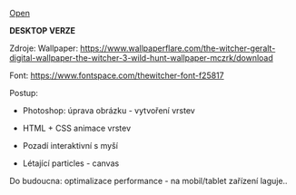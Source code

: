 [Open](https://sarkalax.github.io/witcher-landing-page/)

**DESKTOP VERZE**

Zdroje:
Wallpaper:
https://www.wallpaperflare.com/the-witcher-geralt-digital-wallpaper-the-witcher-3-wild-hunt-wallpaper-mczrk/download

Font: 
https://www.fontspace.com/thewitcher-font-f25817

Postup:
* Photoshop: úprava obrázku - vytvoření vrstev

* HTML + CSS animace vrstev

* Pozadí interaktivní s myší

* Létající particles - canvas

Do budoucna: optimalizace performance - na mobil/tablet zařízení laguje.. 
